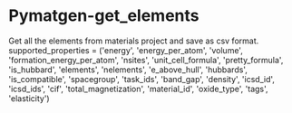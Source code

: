 # Pymatgen-get_elements
Get all the elements from materials project and save as csv format.
supported_properties = ('energy', 'energy_per_atom', 'volume', 'formation_energy_per_atom', 'nsites', 'unit_cell_formula', 'pretty_formula', 'is_hubbard', 'elements', 'nelements', 'e_above_hull', 'hubbards', 'is_compatible', 'spacegroup', 'task_ids', 'band_gap', 'density', 'icsd_id', 'icsd_ids', 'cif', 'total_magnetization', 'material_id', 'oxide_type', 'tags', 'elasticity')
